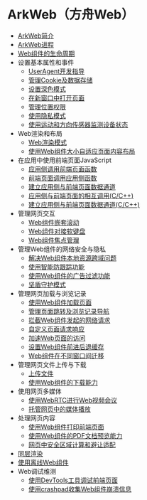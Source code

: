# ArkWeb（方舟Web）

- [ArkWeb简介](web-component-overview.md)
- [ArkWeb进程](web_component_process.md)
- [Web组件的生命周期](web-event-sequence.md)
- 设置基本属性和事件<!--web-set-attributes-events-->
  - [UserAgent开发指导](web-default-userAgent.md)
  - [管理Cookie及数据存储](web-cookie-and-data-storage-mgmt.md)
  - [设置深色模式](web-set-dark-mode.md)
  - [在新窗口中打开页面](web-open-in-new-window.md)
  - [管理位置权限](web-geolocation-permission.md)
  - [使用隐私模式](web-incognito-mode.md)
  - [使用运动和方向传感器监测设备状态](web-sensor.md)
- Web渲染和布局<!--web-render-layout--->
  - [Web渲染模式](web-render-mode.md)
  - [使用Web组件大小自适应页面内容布局](web-fit-content.md)
- 在应用中使用前端页面JavaScript<!--web-use-frontend-page-js-->
  - [应用侧调用前端页面函数](web-in-app-frontend-page-function-invoking.md)
  - [前端页面调用应用侧函数](web-in-page-app-function-invoking.md)
  - [建立应用侧与前端页面数据通道](web-app-page-data-channel.md)
  - [应用侧与前端页面的相互调用(C/C++)](arkweb-ndk-jsbridge.md)
  - [建立应用侧与前端页面数据通道(C/C++)](arkweb-ndk-page-data-channel.md)
- 管理网页交互<!--web-manage-page-interaction-->
  - [Web组件嵌套滚动](web-nested-scrolling.md)
  - [Web组件对接软键盘](web-docking-softkeyboard.md)
  - [Web组件焦点管理](web-focus.md)
- 管理Web组件的网络安全与隐私<!--web-manage-cyber-security-privacy-->
  - [解决Web组件本地资源跨域问题](web-cross-origin.md)
  - [使用智能防跟踪功能](web-intelligent-tracking-prevention.md)
  - [使用Web组件的广告过滤功能](web-adsblock.md)
  - [坚盾守护模式](web-secure-shield-mode.md)
- 管理网页加载与浏览记录<!--web-manage-loading-browsing-->
  - [使用Web组件加载页面](web-page-loading-with-web-components.md)
  - [管理页面跳转及浏览记录导航](web-redirection-and-browsing-history-mgmt.md)
  - [拦截Web组件发起的网络请求](web-scheme-handler.md)
  - [自定义页面请求响应](web-resource-interception-request-mgmt.md)
  - [加速Web页面的访问](web-predictor.md)
  - [设置Web组件前进后退缓存](web-set-back-forward-cache.md)
  - [Web组件在不同窗口间迁移](web-component-migrate.md)
- 管理网页文件上传与下载<!--web-manage-upload-download-->
  - [上传文件](web-file-upload.md)
  - [使用Web组件的下载能力](web-download.md)
- 使用网页多媒体<!--web-use-multimedia-->
  - [使用WebRTC进行Web视频会议](web-rtc.md)
  - [托管网页中的媒体播放](app-takeovers-web-media.md)
- 处理网页内容<!--web-process-page-content-->
  - [使用Web组件打印前端页面](web-print.md)
  - [使用Web组件的PDF文档预览能力](web-pdf-preview.md)
  - [网页中安全区域计算和避让适配](web-safe-area-insets.md)
- [同层渲染](web-same-layer.md)
- [使用离线Web组件](web-offline-mode.md)
- Web调试维测<!--web-debugging-->
  - [使用DevTools工具调试前端页面](web-debugging-with-devtools.md)
  - [使用crashpad收集Web组件崩溃信息](web-crashpad.md)